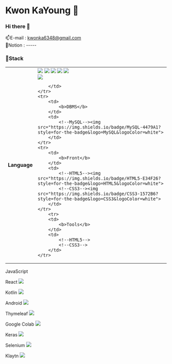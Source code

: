 # Kwon KaYoung 👶

### Hi there 👋

<!--
**libakongka/libakongka** is a ✨ _special_ ✨ repository because its `README.md` (this file) appears on your GitHub profile.

Here are some ideas to get you started:

- 🔭 I’m currently working on ...
- 🌱 I’m currently learning ...
- 👯 I’m looking to collaborate on ...
- 🤔 I’m looking for help with ...
- 💬 Ask me about ...
- 📫 How to reach me: ...
- 😄 Pronouns: ...
- ⚡ Fun fact: ...
-->

📫E-mail : kwonka6348@gmail.com </br>
📝Notion : -----

### 🚀Stack

<table>
    <tr>
        <td>
            <b>Language</b>
        </td>
        <td>
            <!--java--><img src="https://img.shields.io/badge/java-007396?style=for-the-badge&logo=OpenJDK&logoColor=white">  
            <!--Spring--><img src="https://img.shields.io/badge/Spring-6DB33F?style=for-the-badge&logo=Spring&logoColor=white">  
            <!--Spring Boot--><img src="https://img.shields.io/badge/springboot-6DB33F?style=for-the-badge&logo=springboot&logoColor=white">  
            <!--Spring Security--><img src="https://img.shields.io/badge/Spring Security-6DB33F?style=for-the-badge&logo=Spring Security&logoColor=white">  
            <!--Hibernate--><img src="https://img.shields.io/badge/Hibernate-59666C?style=for-the-badge&logo=Hibernate&logoColor=white">  
            <br>
            <!--Javascript--><img src="https://img.shields.io/badge/JavaScript-F7DF1E?style=for-the-badge&logo=JavaScript&logoColor=white">

        </td>
    </tr>
    <tr>
        <td>
            <b>DBMS</b>
        </td>
        <td>
            <!--MySQL--><img src="https://img.shields.io/badge/MySQL-4479A1?style=for-the-badge&logo=MySQL&logoColor=white">  
        </td>
    </tr>
    <tr>
        <td>
            <b>Front</b>
        </td>
        <td>
            <!--HTML5--><img src="https://img.shields.io/badge/HTML5-E34F26?style=for-the-badge&logo=HTML5&logoColor=white">  
            <!--CSS3--><img src="https://img.shields.io/badge/CSS3-1572B6?style=for-the-badge&logo=CSS3&logoColor=white">  
        </td>
    </tr>
        <tr>
        <td>
            <b>Tools</b>
        </td>
        <td>
            <!--HTML5-->
            <!--CSS3-->
        </td>
    </tr>
 </table>

JavaScript

React
<img src="https://img.shields.io/badge/React-61DAFB?style=for-the-badge&logo=React&logoColor=white">

Kotlin
<img src="https://img.shields.io/badge/Kotlin-7F52FF?style=for-the-badge&logo=Kotlin&logoColor=white">

Android
<img src="https://img.shields.io/badge/Android-3DDC84?style=for-the-badge&logo=Android&logoColor=white">

Thymeleaf
<img src="https://img.shields.io/badge/Thymeleaf-005F0F?style=for-the-badge&logo=Thymeleaf&logoColor=white">

Google Colab
<img src="https://img.shields.io/badge/Google Colab-F9AB00?style=for-the-badge&logo=Google Colab&logoColor=white">

Keras
<img src="https://img.shields.io/badge/Keras-D00000?style=for-the-badge&logo=Keras&logoColor=white">

Selenium
<img src="https://img.shields.io/badge/Selenium-43B02A?style=for-the-badge&logo=Selenium&logoColor=white">

Klaytn
<img src="https://img.shields.io/badge/Klaytn-6F6558?style=for-the-badge&logo=Klaytn&logoColor=white">
